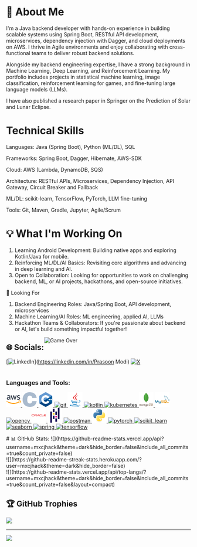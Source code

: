 # 🚀 About Me
I'm a Java backend developer with hands-on experience in building scalable systems using Spring Boot, RESTful API development, microservices, dependency injection with Dagger, and cloud deployments on AWS. I thrive in Agile environments and enjoy collaborating with cross-functional teams to deliver robust backend solutions.

Alongside my backend engineering expertise, I have a strong background in Machine Learning, Deep Learning, and Reinforcement Learning. My portfolio includes projects in statistical machine learning, image classification, reinforcement learning for games, and fine-tuning large language models (LLMs).

I have also published a research paper in Springer on the Prediction of Solar and Lunar Eclipse.

# Technical Skills
Languages: Java (Spring Boot), Python (ML/DL), SQL

Frameworks: Spring Boot, Dagger, Hibernate, AWS-SDK

Cloud: AWS (Lambda, DynamoDB, SQS)

Architecture: RESTful APIs, Microservices, Dependency Injection, API Gateway, Circuit Breaker and Fallback

ML/DL: scikit-learn, TensorFlow, PyTorch, LLM fine-tuning

Tools: Git, Maven, Gradle, Jupyter, Agile/Scrum

# 💡 What I'm Working On
1. Learning Android Development: Building native apps and exploring Kotlin/Java for mobile.
2. Reinforcing ML/DL/AI Basics: Revisiting core algorithms and advancing in deep learning and AI.
3. Open to Collaboration: Looking for opportunities to work on challenging backend, ML, or AI projects, hackathons, and open-source initiatives.

🎯 Looking For
1. Backend Engineering Roles: Java/Spring Boot, API development, microservices
2. Machine Learning/AI Roles: ML engineering, applied AI, LLMs
3. Hackathon Teams & Collaborators: If you're passionate about backend or AI, let's build something impactful together!

<img align="right" alt="Game Over" width = "400" src="https://media1.tenor.com/m/UNwENDqd4o0AAAAC/gif.gif">

## 🌐 Socials:
[![LinkedIn](https://img.shields.io/badge/LinkedIn-%230077B5.svg?logo=linkedin&logoColor=white)](https://linkedin.com/in/Prasoon Modi) [![X](https://img.shields.io/badge/X-black.svg?logo=X&logoColor=white)](https://x.com/PrasoonMod92606) 

# <h3 align="left">Languages and Tools:</h3>
<p align="left"> <a href="https://aws.amazon.com" target="_blank" rel="noreferrer"> <img src="https://raw.githubusercontent.com/devicons/devicon/master/icons/amazonwebservices/amazonwebservices-original-wordmark.svg" alt="aws" width="40" height="40"/> </a> <a href="https://www.cprogramming.com/" target="_blank" rel="noreferrer"> <img src="https://raw.githubusercontent.com/devicons/devicon/master/icons/c/c-original.svg" alt="c" width="40" height="40"/> </a> <a href="https://www.w3schools.com/cpp/" target="_blank" rel="noreferrer"> <img src="https://raw.githubusercontent.com/devicons/devicon/master/icons/cplusplus/cplusplus-original.svg" alt="cplusplus" width="40" height="40"/> </a> <a href="https://git-scm.com/" target="_blank" rel="noreferrer"> <img src="https://www.vectorlogo.zone/logos/git-scm/git-scm-icon.svg" alt="git" width="40" height="40"/> </a> <a href="https://www.java.com" target="_blank" rel="noreferrer"> <img src="https://raw.githubusercontent.com/devicons/devicon/master/icons/java/java-original.svg" alt="java" width="40" height="40"/> </a> <a href="https://kotlinlang.org" target="_blank" rel="noreferrer"> <img src="https://www.vectorlogo.zone/logos/kotlinlang/kotlinlang-icon.svg" alt="kotlin" width="40" height="40"/> </a> <a href="https://kubernetes.io" target="_blank" rel="noreferrer"> <img src="https://www.vectorlogo.zone/logos/kubernetes/kubernetes-icon.svg" alt="kubernetes" width="40" height="40"/> </a> <a href="https://www.mongodb.com/" target="_blank" rel="noreferrer"> <img src="https://raw.githubusercontent.com/devicons/devicon/master/icons/mongodb/mongodb-original-wordmark.svg" alt="mongodb" width="40" height="40"/> </a> <a href="https://www.mysql.com/" target="_blank" rel="noreferrer"> <img src="https://raw.githubusercontent.com/devicons/devicon/master/icons/mysql/mysql-original-wordmark.svg" alt="mysql" width="40" height="40"/> </a> <a href="https://opencv.org/" target="_blank" rel="noreferrer"> <img src="https://www.vectorlogo.zone/logos/opencv/opencv-icon.svg" alt="opencv" width="40" height="40"/> </a> <a href="https://www.oracle.com/" target="_blank" rel="noreferrer"> <img src="https://raw.githubusercontent.com/devicons/devicon/master/icons/oracle/oracle-original.svg" alt="oracle" width="40" height="40"/> </a> <a href="https://pandas.pydata.org/" target="_blank" rel="noreferrer"> <img src="https://raw.githubusercontent.com/devicons/devicon/2ae2a900d2f041da66e950e4d48052658d850630/icons/pandas/pandas-original.svg" alt="pandas" width="40" height="40"/> </a> <a href="https://postman.com" target="_blank" rel="noreferrer"> <img src="https://www.vectorlogo.zone/logos/getpostman/getpostman-icon.svg" alt="postman" width="40" height="40"/> </a> <a href="https://www.python.org" target="_blank" rel="noreferrer"> <img src="https://raw.githubusercontent.com/devicons/devicon/master/icons/python/python-original.svg" alt="python" width="40" height="40"/> </a> <a href="https://pytorch.org/" target="_blank" rel="noreferrer"> <img src="https://www.vectorlogo.zone/logos/pytorch/pytorch-icon.svg" alt="pytorch" width="40" height="40"/> </a> <a href="https://scikit-learn.org/" target="_blank" rel="noreferrer"> <img src="https://upload.wikimedia.org/wikipedia/commons/0/05/Scikit_learn_logo_small.svg" alt="scikit_learn" width="40" height="40"/> </a> <a href="https://seaborn.pydata.org/" target="_blank" rel="noreferrer"> <img src="https://seaborn.pydata.org/_images/logo-mark-lightbg.svg" alt="seaborn" width="40" height="40"/> </a> <a href="https://spring.io/" target="_blank" rel="noreferrer"> <img src="https://www.vectorlogo.zone/logos/springio/springio-icon.svg" alt="spring" width="40" height="40"/> </a> <a href="https://www.tensorflow.org" target="_blank" rel="noreferrer"> <img src="https://www.vectorlogo.zone/logos/tensorflow/tensorflow-icon.svg" alt="tensorflow" width="40" height="40"/> </a> </p>
# 📊 GitHub Stats:
![](https://github-readme-stats.vercel.app/api?username=mxcjhack&theme=dark&hide_border=false&include_all_commits=true&count_private=false)<br/>
![](https://github-readme-streak-stats.herokuapp.com/?user=mxcjhack&theme=dark&hide_border=false)<br/>
![](https://github-readme-stats.vercel.app/api/top-langs/?username=mxcjhack&theme=dark&hide_border=false&include_all_commits=true&count_private=false&layout=compact)

## 🏆 GitHub Trophies
![](https://github-profile-trophy.vercel.app/?username=mxcjhack&theme=radical&no-frame=false&no-bg=true&margin-w=4)

---
[![](https://visitcount.itsvg.in/api?id=mxcjhack&icon=0&color=0)](https://visitcount.itsvg.in)

<!-- Proudly created with GPRM ( https://gprm.itsvg.in ) -->
